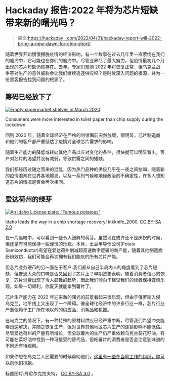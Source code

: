 # Hackaday 报告:2022 年将为芯片短缺带来新的曙光吗？

> 原文:[https://hackaday . com/2022/04/01/hackaday-report-will-2022-bring-a-new-dawn-for-chip-short/](https://hackaday.com/2022/04/01/hackaday-report-will-2022-bring-a-new-dawn-for-the-chip-shortage/)

随着世界开始慢慢摆脱疫情的经济影响，有一个故事在过去几年里一直萦绕在我们的脑海中，它可能也在你们的脑海中。尽管业界尽了最大努力，但疫情最初几个月出现的芯片短缺仍然存在。去年，专家们预测 2022 年将恢复正常，但乌克兰战争等对生产的意外威胁会让我们继续追逐供应吗？是时候深入问题的根源，并为一份黑客报告找到问题的根源了。

## 筹码已经放下了

[![Empty supermarket shelves in March 2020](../Images/44823b34b507feca834c9267b50992f2.png)](https://hackaday.com/wp-content/uploads/2020/04/zx-bogroll-no-bogroll.jpg)

Consumers were more interested in toilet paper than chip supply during the lockdown.

回到 2020 年，随着全球经济在严格的封锁面前突然放缓，很明显，芯片制造商和他们的客户都严重低估了疫情对全球芯片需求的影响。

随着生产能力的降低或转向其他产品以应对变化的条件，很快就可以明显看出，客户对芯片的渴望并没有减弱，导致供需之间的短缺。

我们都经历过随之而来的混乱，因为热门品种的供应几乎在一夜之间枯竭，随着新的疫情浪潮在世界各地爆发，以及一系列气候和地缘政治的不确定性，许多人想知道芯片的情况是否会再次相同。

## 爱达荷州的绿芽

[![An Idaho License plate: "Famous potatoes"](../Images/1694031b3765747375821de3f2c140e7.png)](https://hackaday.com/wp-content/uploads/2022/03/idaho-plate.jpg)

Idaho leads the way in a chip shortage recovery! inkknife_2000, [CC BY-SA 2.0](https://commons.wikimedia.org/wiki/File:Idaho_Michigan_and_Missouri_license_plates.jpg)

在一片黑暗中，可以看到一些令人鼓舞的萌芽。虽然现在或许还不是庆祝的时候，但还是有可能保持一些谨慎的乐观。本月，土豆半导体公司(Potato Semiconductor)有望在爱达荷州削减超高速数字逻辑的新产能，随着其他制造商纷纷效仿，我们可能会再次拥有我们能吃的所有芯片产能。

但芯片业务硬币的另一面在于客户:我们都从自己半局内人的角度看到了芯片短缺，但普通大众的口味是否又回到了芯片上？早期迹象表明，随着消费者信心的恢复，芯片消费出现了令人鼓舞的趋势，因此我们倾向于建议我们的读者保持谨慎乐观。如果一切顺利，你夏天就能拿到薯片了。

芯片生产能力在 2022 年迎来新的曙光的前景看起来很乐观，但由于俄罗斯入侵乌克兰，地平线上又出现了一个障碍。像全球化经济中的许多行业一样，芯片行业严重依赖于工厂所在地以外的供应品、消耗品和机器。

在乌克兰的情况下，有一种特殊的原材料供应已经严重中断，尽管我们希望冲突能够迅速解决，并随之恢复生产，但对世界其他地区芯片生产的连锁影响不能低估。尽管爱达荷州的产量有所增长，但全球薯片的生产仍严重依赖乌克兰葵花籽油。有可能在菜籽油中找到一种可接受的替代品，但吃薯片的消费者是否会注意到味道的不同还有待观察。

如果你想在乌克兰人民需要的时候帮助他们，[这里有一些在当地工作的组织，你可以向他们捐款](https://www.npr.org/2022/02/25/1082992947/ukraine-support-help?t=1648633577620)。

标题图片:丹尼尔克拉夫特， [CC BY-SA 3.0](https://commons.wikimedia.org/wiki/File:Sossusvlei_Sunrise_HDR.jpg) 。